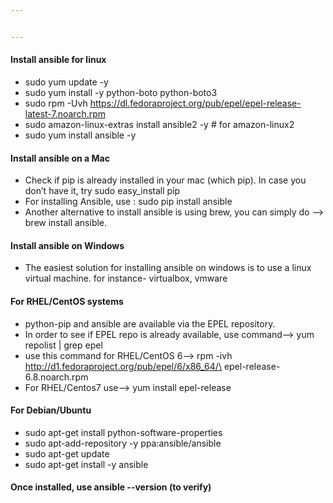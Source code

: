 ```yaml
---


---
```


<h4 id="install-ansible-for-linux">Install ansible for linux</h4>
<ul>
<li>sudo yum update -y</li>
<li>sudo yum install -y python-boto python-boto3</li>
<li>sudo rpm -Uvh <a href="https://dl.fedoraproject.org/pub/epel/epel-release-latest-7.noarch.rpm">https://dl.fedoraproject.org/pub/epel/epel-release-latest-7.noarch.rpm</a></li>
<li>sudo amazon-linux-extras install ansible2 -y  # for amazon-linux2</li>
<li>sudo yum install ansible -y</li>
</ul>
<h4 id="install-ansible-on-a-mac">Install ansible on a Mac</h4>
<ul>
<li>Check if pip is already installed in your mac (which pip). In case you don’t have it, try sudo easy_install pip</li>
<li>For installing Ansible, use : sudo pip install ansible</li>
<li>Another alternative to install ansible is using brew, you can simply do --&gt; brew install ansible.</li>
</ul>
<h4 id="install-ansible-on-windows">Install ansible on Windows</h4>
<ul>
<li>The easiest solution for installing ansible on windows is to use a linux virtual machine. for instance- virtualbox, vmware</li>
</ul>
<h4 id="for-rhelcentos-systems">For RHEL/CentOS systems</h4>
<ul>
<li>python-pip and ansible are available via the EPEL repository.</li>
<li>In order to see if EPEL repo is already available, use command–&gt; yum repolist | grep epel</li>
<li>use this command for RHEL/CentOS 6–&gt; rpm -ivh <a href="http://d1.fedoraproject.org/pub/epel/6/x86_64/%5C">http://d1.fedoraproject.org/pub/epel/6/x86_64/\</a>     epel-release-6.8.noarch.rpm</li>
<li>For RHEL/Centos7 use–&gt; yum install epel-release</li>
</ul>
<h4 id="for-debianubuntu">For Debian/Ubuntu</h4>
<ul>
<li>sudo apt-get install python-software-properties</li>
<li>sudo apt-add-repository -y ppa:ansible/ansible</li>
<li>sudo apt-get update</li>
<li>sudo apt-get install -y ansible</li>
</ul>
<h4 id="once-installed-use-ansible---version-to-verify">Once installed, use ansible --version (to verify)</h4>

